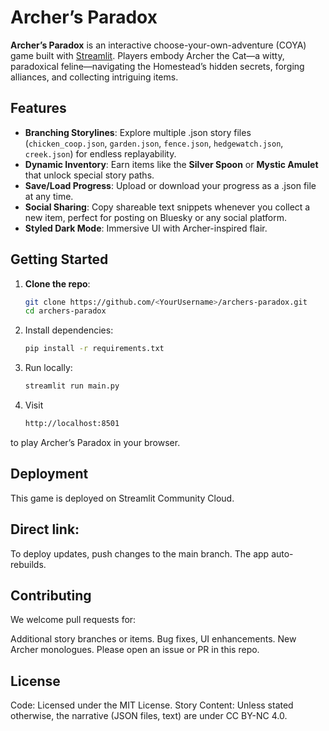 # Archer’s Paradox

**Archer’s Paradox** is an interactive choose-your-own-adventure (COYA) game built with [Streamlit](https://streamlit.io/). Players embody Archer the Cat—a witty, paradoxical feline—navigating the Homestead’s hidden secrets, forging alliances, and collecting intriguing items.

## Features

- **Branching Storylines**: Explore multiple .json story files (`chicken_coop.json`, `garden.json`, `fence.json`, `hedgewatch.json`, `creek.json`) for endless replayability.
- **Dynamic Inventory**: Earn items like the **Silver Spoon** or **Mystic Amulet** that unlock special story paths.
- **Save/Load Progress**: Upload or download your progress as a .json file at any time.
- **Social Sharing**: Copy shareable text snippets whenever you collect a new item, perfect for posting on Bluesky or any social platform.
- **Styled Dark Mode**: Immersive UI with Archer-inspired flair.

## Getting Started

1. **Clone the repo**:
   ```bash
   git clone https://github.com/<YourUsername>/archers-paradox.git
   cd archers-paradox

2. Install dependencies:
   ```bash
   pip install -r requirements.txt

4. Run locally:
   ```bash
   streamlit run main.py


6. Visit
   ```bash
   http://localhost:8501
to play Archer’s Paradox in your browser.


## Deployment
This game is deployed on Streamlit Community Cloud.

## Direct link: 
To deploy updates, push changes to the main branch. The app auto-rebuilds.

## Contributing
We welcome pull requests for:

Additional story branches or items.
Bug fixes, UI enhancements.
New Archer monologues.
Please open an issue or PR in this repo.

## License
Code: Licensed under the MIT License.
Story Content: Unless stated otherwise, the narrative (JSON files, text) are under CC BY-NC 4.0.
